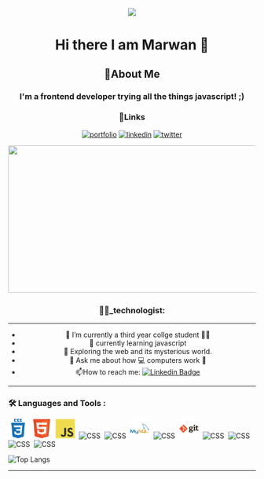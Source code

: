 
<div id="header" align="center">
  <img src="https://media.giphy.com/media/M9gbBd9nbDrOTu1Mqx/giphy.gif" width="100"/>
  <h1> Hi there I am Marwan 👋</h1>
  
  ## 🚀About Me
  
### I'm a frontend developer trying all the things javascript! ;)


### 🔗Links  
    
    
     
    
  [![portfolio](https://img.shields.io/badge/my_portfolio-000?style=for-the-badge&logo=ko-fi&logoColor=white)](https://marwanbaz.netlify.app//)
  [![linkedin](https://img.shields.io/badge/linkedin-0A66C2?style=for-the-badge&logo=linkedin&logoColor=white)](https://www.linkedin.com/in/marwanbz/)
  [![twitter](https://img.shields.io/badge/twitter-1DA1F2?style=for-the-badge&logo=twitter&logoColor=white)](https://twitter.com/marwanbz_)
    
  
</div>

<div align="center">
  <img src="https://media.giphy.com/media/dWesBcTLavkZuG35MI/giphy.gif" width="600" height="300"/>
  
  
  ### 👨‍💻_technologist:
---
- 🔭 I’m currently a third year collge student 👨‍🎓
- 🙂 currently learning javascript 
- :seedling: Exploring the web and its mysterious world.
- 💬 Ask me about how 💻 computers work 👷
- :mailbox:How to reach me: [![Linkedin Badge](https://img.shields.io/badge/-LinkedIn?style=flat&logo=Linkedin&logoColor=white)](https://www.linkedin.com/in/marwanbz/)
---


</div>


### :hammer_and_wrench: Languages and Tools :

<div>
  <img src="https://github.com/devicons/devicon/blob/master/icons/css3/css3-plain-wordmark.svg"  title="CSS3" alt="CSS" width="40" height="40"/>&nbsp;
  <img src="https://github.com/devicons/devicon/blob/master/icons/html5/html5-original.svg" title="HTML5" alt="HTML" width="40" height="40"/>&nbsp;
  <img src="https://github.com/devicons/devicon/blob/master/icons/javascript/javascript-original.svg" title="JavaScript" alt="JavaScript" width="40" height="40"/>&nbsp;
  <img src="https://cdn.jsdelivr.net/gh/devicons/devicon/icons/csharp/csharp-original.svg" title="CSS3" alt="CSS" width="40" height="40"/>&nbsp;
  <img src="https://cdn.jsdelivr.net/gh/devicons/devicon/icons/python/python-original-wordmark.svg"title="CSS3" alt="CSS" width="40" height="40"/>&nbsp;
  <img src="https://github.com/devicons/devicon/blob/master/icons/mysql/mysql-original-wordmark.svg" title="MySQL"  alt="MySQL" width="40" height="40"/>&nbsp;
  <img src="https://cdn.jsdelivr.net/gh/devicons/devicon/icons/microsoftsqlserver/microsoftsqlserver-plain-wordmark.svg" title="CSS3" alt="CSS" width="40" height="40"/>&nbsp;
  <img src="https://github.com/devicons/devicon/blob/master/icons/git/git-original-wordmark.svg" title="Git" alt="Git" width="40" height="40"/>&nbsp;
  <img src="https://cdn.jsdelivr.net/gh/devicons/devicon/icons/github/github-original-wordmark.svg"title="CSS3" alt="CSS" width="40" height="40"/>&nbsp;
  <img src="https://cdn.jsdelivr.net/gh/devicons/devicon/icons/xd/xd-plain.svg"title="CSS3" alt="CSS" width="40" height="40"/>&nbsp;
  <img src="https://cdn.jsdelivr.net/gh/devicons/devicon/icons/figma/figma-original.svg" title="CSS3" alt="CSS" width="40" height="40"/>&nbsp;
  <img src="https://cdn.jsdelivr.net/gh/devicons/devicon/icons/chrome/chrome-original-wordmark.svg"  title="CSS3" alt="CSS" width="40" height="40"/>&nbsp;
</div>


![Top Langs](https://github-readme-stats.vercel.app/api/top-langs/?https://github.com/marwanmz&layout=compact&theme=vision-friendly-dark)

--- 

<!-- ### 🔥 most used langueges



 -->













<!--


Here are some ideas to get you started:

- 🔭 I’m currently working on ...
- 🌱 I’m currently learning ...
- 👯 I’m looking to collaborate on ...
- 🤔 I’m looking for help with ...
- 💬 Ask me about ...
- 📫 How to reach me: ...
- 😄 Pronouns: ...
- ⚡ Fun fact: ...


# Hi, I'm Katherine! 👋


## 🚀 About Me
I'm a full stack developer...


## 🔗 Links
[![portfolio](https://img.shields.io/badge/my_portfolio-000?style=for-the-badge&logo=ko-fi&logoColor=white)](https://katherineoelsner.com/)
[![linkedin](https://img.shields.io/badge/linkedin-0A66C2?style=for-the-badge&logo=linkedin&logoColor=white)](https://www.linkedin.com/)
[![twitter](https://img.shields.io/badge/twitter-1DA1F2?style=for-the-badge&logo=twitter&logoColor=white)](https://twitter.com/)


## 🛠 Skills
Javascript, HTML, CSS...


## Other Common Github Profile Sections
👩‍💻 I'm currently working on...

🧠 I'm currently learning...

👯‍♀️ I'm looking to collaborate on...

🤔 I'm looking for help with...

💬 Ask me about...

📫 How to reach me...

😄 Pronouns...

⚡️ Fun fact...


## Tech Stack

**Client:** React, Redux, TailwindCSS

**Server:** Node, Express


-->
